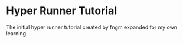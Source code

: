 # Hyper Runner Tutorial
The initial hyper runner tutorial created by fngm expanded for my own learning.

